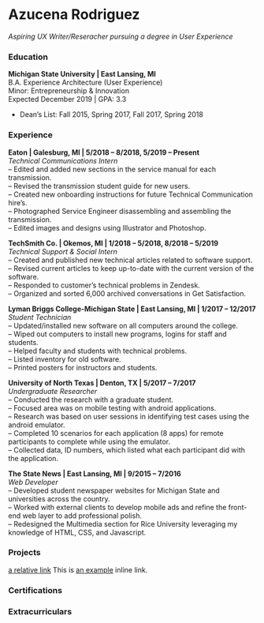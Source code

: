 # Azucena Rodriguez

_Aspiring UX Writer/Reseracher pursuing a degree in User Experience_

### Education

**Michigan State University | East Lansing, MI**  
B.A. Experience Architecture (User Experience)  
Minor: Entrepreneurship & Innovation    
Expected December 2019 | GPA: 3.3
- Dean’s List: Fall 2015, Spring 2017, Fall 2017, Spring 2018

### Experience

**Eaton | Galesburg, MI | 5/2018 – 8/2018, 5/2019 – Present**  
_Technical Communications Intern_  
– Edited and added new sections in the service manual for each transmission.  
– Revised the transmission student guide for new users.  
– Created new onboarding instructions for future Technical Communication hire’s.  
– Photographed Service Engineer disassembling and assembling the transmission.  
– Edited images and designs using Illustrator and Photoshop.

**TechSmith Co. | Okemos, MI | 1/2018 – 5/2018, 8/2018 – 5/2019**  
_Technical Support & Social Intern_  
– Created and published new technical articles related to software support.  
– Revised current articles to keep up-to-date with the current version of the software.  
– Responded to customer’s technical problems in Zendesk.  
– Organized and sorted 6,000 archived conversations in Get Satisfaction.

**Lyman Briggs College-Michigan State | East Lansing, MI | 1/2017 – 12/2017**  
_Student Technician_  
– Updated/installed new software on all computers around the college.  
– Wiped out computers to install new programs, logins for staff and students.  
– Helped faculty and students with technical problems.  
– Listed inventory for old software.  
– Printed posters for instructors and students.

**University of North Texas | Denton, TX | 5/2017 – 7/2017**  
_Undergraduate Researcher_  
– Conducted the research with a graduate student.  
– Focused area was on mobile testing with android applications.  
– Research was based on user sessions in identifying test cases using the android emulator.  
– Completed 10 scenarios for each application (8 apps) for remote participants to complete while using
the emulator.  
– Collected data, ID numbers, which listed what each participant did with the application.

**The State News | East Lansing, MI | 9/2015 – 7/2016**  
_Web Developer_  
– Developed student newspaper websites for Michigan State and universities across the country.  
– Worked with external clients to develop mobile ads and refine the front-end web layer to add
professional polish.  
– Redesigned the Multimedia section for Rice University leveraging my knowledge of HTML, CSS, and
Javascript.  

### Projects

[a relative link](other_file.md)
This is [an example](snagtecharticle.md "Title") inline link.

### Certifications

### Extracurriculars

